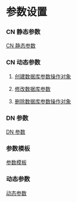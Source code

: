 参数设置
===========

### CN 静态参数

[CN 静态参数](./1-cn-variable-at-startup.md)

### CN 动态参数
1. [创建数据库参数操作对象](./1-cn-variable-load-at-runtime-create-db.md)

2. [修改数据库参数](./1-cn-variable-load-at-runtime-update-db.md)

3. [删除数据库参数操作对象](./1-cn-variable-load-at-runtime-delete-db.md)

### DN 参数

[DN 参数](./2-dn-variable.md)

### 参数模板
[参数模板](./3-parameter-template.md)

### 动态参数
[动态参数](./4-dynamic-parameter.md)